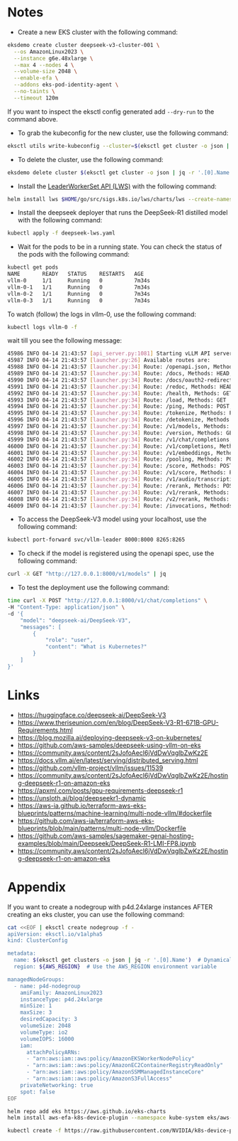 Notes
=====

- Create a new EKS cluster with the following command:
```bash
eksdemo create cluster deepseek-v3-cluster-001 \
  --os AmazonLinux2023 \
  --instance g6e.48xlarge \
  --max 4 --nodes 4 \
  --volume-size 2048 \
  --enable-efa \
  --addons eks-pod-identity-agent \
  --no-taints \
  --timeout 120m
```
If you want to inspect the eksctl config generated add `--dry-run` to the command above.

- To grab the kubeconfig for the new cluster, use the following command:
```bash
eksctl utils write-kubeconfig --cluster=$(eksctl get cluster -o json | jq -r '.[0].Name')
```
- To delete the cluster, use the following command:
```bash
eksdemo delete cluster $(eksctl get cluster -o json | jq -r '.[0].Name')
```
- Install the [LeaderWorkerSet API (LWS)](https://github.com/kubernetes-sigs/lws) with the following command:
```bash
helm install lws $HOME/go/src/sigs.k8s.io/lws/charts/lws --create-namespace --namespace lws-system
```

- Install the deepseek deployer that runs the DeepSeek-R1 distilled model with the following command:
```bash
kubectl apply -f deepseek-lws.yaml
```

- Wait for the pods to be in a running state. You can check the status of the pods with the following command:
```bash
kubectl get pods
NAME       READY   STATUS    RESTARTS   AGE
vllm-0     1/1     Running   0          7m34s
vllm-0-1   1/1     Running   0          7m34s
vllm-0-2   1/1     Running   0          7m34s
vllm-0-3   1/1     Running   0          7m34s
```

To watch (follow) the logs in vllm-0, use the following command:
```bash
kubectl logs vllm-0 -f
```

wait till you see the following message:
```bash
45986 INFO 04-14 21:43:57 [api_server.py:1081] Starting vLLM API server on http://0.0.0.0:8000
45987 INFO 04-14 21:43:57 [launcher.py:26] Available routes are:
45988 INFO 04-14 21:43:57 [launcher.py:34] Route: /openapi.json, Methods: HEAD, GET
45989 INFO 04-14 21:43:57 [launcher.py:34] Route: /docs, Methods: HEAD, GET
45990 INFO 04-14 21:43:57 [launcher.py:34] Route: /docs/oauth2-redirect, Methods: HEAD, GET
45991 INFO 04-14 21:43:57 [launcher.py:34] Route: /redoc, Methods: HEAD, GET
45992 INFO 04-14 21:43:57 [launcher.py:34] Route: /health, Methods: GET
45993 INFO 04-14 21:43:57 [launcher.py:34] Route: /load, Methods: GET
45994 INFO 04-14 21:43:57 [launcher.py:34] Route: /ping, Methods: POST, GET
45995 INFO 04-14 21:43:57 [launcher.py:34] Route: /tokenize, Methods: POST
45996 INFO 04-14 21:43:57 [launcher.py:34] Route: /detokenize, Methods: POST
45997 INFO 04-14 21:43:57 [launcher.py:34] Route: /v1/models, Methods: GET
45998 INFO 04-14 21:43:57 [launcher.py:34] Route: /version, Methods: GET
45999 INFO 04-14 21:43:57 [launcher.py:34] Route: /v1/chat/completions, Methods: POST
46000 INFO 04-14 21:43:57 [launcher.py:34] Route: /v1/completions, Methods: POST
46001 INFO 04-14 21:43:57 [launcher.py:34] Route: /v1/embeddings, Methods: POST
46002 INFO 04-14 21:43:57 [launcher.py:34] Route: /pooling, Methods: POST
46003 INFO 04-14 21:43:57 [launcher.py:34] Route: /score, Methods: POST
46004 INFO 04-14 21:43:57 [launcher.py:34] Route: /v1/score, Methods: POST
46005 INFO 04-14 21:43:57 [launcher.py:34] Route: /v1/audio/transcriptions, Methods: POST
46006 INFO 04-14 21:43:57 [launcher.py:34] Route: /rerank, Methods: POST
46007 INFO 04-14 21:43:57 [launcher.py:34] Route: /v1/rerank, Methods: POST
46008 INFO 04-14 21:43:57 [launcher.py:34] Route: /v2/rerank, Methods: POST
46009 INFO 04-14 21:43:57 [launcher.py:34] Route: /invocations, Methods: POST
```

- To access the DeepSeek-V3 model using your localhost, use the following command:
```bash
kubectl port-forward svc/vllm-leader 8000:8000 8265:8265
```

- To check if the model is registered using the openapi spec, use the following command:
```bash
curl -X GET "http://127.0.0.1:8000/v1/models" | jq
```

- To test the deployment use the following command:
```bash
time curl -X POST "http://127.0.0.1:8000/v1/chat/completions" \
-H "Content-Type: application/json" \
-d '{
    "model": "deepseek-ai/DeepSeek-V3",
    "messages": [
        {
            "role": "user",
            "content": "What is Kubernetes?"
        }
    ]
}'
```

Links
=====
- https://huggingface.co/deepseek-ai/DeepSeek-V3
- https://www.theriseunion.com/en/blog/DeepSeek-V3-R1-671B-GPU-Requirements.html
- https://blog.mozilla.ai/deploying-deepseek-v3-on-kubernetes/
- https://github.com/aws-samples/deepseek-using-vllm-on-eks
- https://community.aws/content/2sJofoAecl6jVdDwVqglbZwKz2E
- https://docs.vllm.ai/en/latest/serving/distributed_serving.html
- https://github.com/vllm-project/vllm/issues/11539
- https://community.aws/content/2sJofoAecl6jVdDwVqglbZwKz2E/hosting-deepseek-r1-on-amazon-eks
- https://apxml.com/posts/gpu-requirements-deepseek-r1
- https://unsloth.ai/blog/deepseekr1-dynamic
- https://aws-ia.github.io/terraform-aws-eks-blueprints/patterns/machine-learning/multi-node-vllm/#dockerfile
- https://github.com/aws-ia/terraform-aws-eks-blueprints/blob/main/patterns/multi-node-vllm/Dockerfile
- https://github.com/aws-samples/sagemaker-genai-hosting-examples/blob/main/Deepseek/DeepSeek-R1-LMI-FP8.ipynb
- https://community.aws/content/2sJofoAecl6jVdDwVqglbZwKz2E/hosting-deepseek-r1-on-amazon-eks

Appendix
========

If you want to create a nodegroup with p4d.24xlarge instances AFTER creating an eks cluster, you can use the following command:

```bash
cat <<EOF | eksctl create nodegroup -f -
apiVersion: eksctl.io/v1alpha5
kind: ClusterConfig

metadata:
  name: $(eksctl get clusters -o json | jq -r '.[0].Name')  # Dynamically pick the first cluster
  region: ${AWS_REGION}  # Use the AWS_REGION environment variable

managedNodeGroups:
  - name: p4d-nodegroup
    amiFamily: AmazonLinux2023
    instanceType: p4d.24xlarge
    minSize: 1
    maxSize: 3
    desiredCapacity: 3
    volumeSize: 2048
    volumeType: io2
    volumeIOPS: 16000
    iam:
      attachPolicyARNs:
      - "arn:aws:iam::aws:policy/AmazonEKSWorkerNodePolicy"
      - "arn:aws:iam::aws:policy/AmazonEC2ContainerRegistryReadOnly"
      - "arn:aws:iam::aws:policy/AmazonSSMManagedInstanceCore"
      - "arn:aws:iam::aws:policy/AmazonS3FullAccess"
    privateNetworking: true
    spot: false
EOF
```

```bash
helm repo add eks https://aws.github.io/eks-charts
helm install aws-efa-k8s-device-plugin --namespace kube-system eks/aws-efa-k8s-device-plugin
```

```bash
kubectl create -f https://raw.githubusercontent.com/NVIDIA/k8s-device-plugin/v0.17.0/deployments/static/nvidia-device-plugin.yml
```
